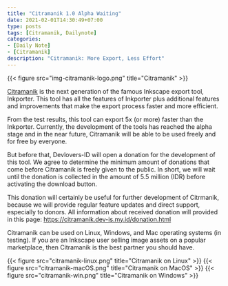 ```yaml
---
title: "Citramanik 1.0 Alpha Waiting"
date: 2021-02-01T14:30:49+07:00
type: posts
tags: [Citramanik, Dailynote]
categories: 
- [Daily Note]
- [Citramanik]
description: "Citramanik: More Export, Less Effort"
---
```


{{< figure src="img-citramanik-logo.png" title="Citramanik" >}}

[Citramanik](https://citramanik.dev-is.my.id/) is the next generation of the famous Inkscape export tool, Inkporter. This tool has all the features of Inkporter plus additional features and improvements that make the export process faster and more efficient.

From the test results, this tool can export 5x (or more) faster than the Inkporter. Currently, the development of the tools has reached the alpha stage and in the near future, Citramanik will be able to be used freely and for free by everyone.

But before that, Devlovers-ID will open a donation for the development of this tool. We agree to determine the minimum amount of donations that come before Citramanik is freely given to the public. In short, we will wait until the donation is collected in the amount of 5.5 million (IDR) before activating the download button.

This donation will certainly be useful for further development of Citrmanik, because we will provide regular feature updates and direct support, especially to donors. All information about received donation will provided in this page: https://citramanik.dev-is.my.id/donation.html

Citramanik can be used on Linux, Windows, and Mac operating systems (in testing). If you are an Inkscape user selling image assets on a popular marketplace, then Citramanik is the best partner you should have.

{{< figure src="citramanik-linux.png" title="Citramanik on Linux" >}}
{{< figure src="citramanik-macOS.png" title="Citramanik on MacOS" >}}
{{< figure src="citramanik-win.png" title="Citramanik on Windows" >}}
